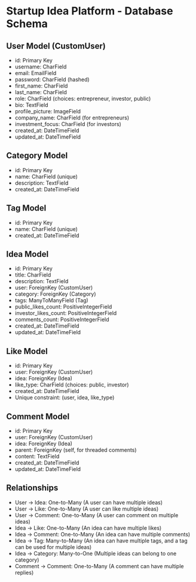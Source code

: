 # Startup Idea Platform - Database Schema

## User Model (CustomUser)
- id: Primary Key
- username: CharField
- email: EmailField
- password: CharField (hashed)
- first_name: CharField
- last_name: CharField
- role: CharField (choices: entrepreneur, investor, public)
- bio: TextField
- profile_picture: ImageField
- company_name: CharField (for entrepreneurs)
- investment_focus: CharField (for investors)
- created_at: DateTimeField
- updated_at: DateTimeField

## Category Model
- id: Primary Key
- name: CharField (unique)
- description: TextField
- created_at: DateTimeField

## Tag Model
- id: Primary Key
- name: CharField (unique)
- created_at: DateTimeField

## Idea Model
- id: Primary Key
- title: CharField
- description: TextField
- user: ForeignKey (CustomUser)
- category: ForeignKey (Category)
- tags: ManyToManyField (Tag)
- public_likes_count: PositiveIntegerField
- investor_likes_count: PositiveIntegerField
- comments_count: PositiveIntegerField
- created_at: DateTimeField
- updated_at: DateTimeField

## Like Model
- id: Primary Key
- user: ForeignKey (CustomUser)
- idea: ForeignKey (Idea)
- like_type: CharField (choices: public, investor)
- created_at: DateTimeField
- Unique constraint: (user, idea, like_type)

## Comment Model
- id: Primary Key
- user: ForeignKey (CustomUser)
- idea: ForeignKey (Idea)
- parent: ForeignKey (self, for threaded comments)
- content: TextField
- created_at: DateTimeField
- updated_at: DateTimeField

## Relationships
- User -> Idea: One-to-Many (A user can have multiple ideas)
- User -> Like: One-to-Many (A user can like multiple ideas)
- User -> Comment: One-to-Many (A user can comment on multiple ideas)
- Idea -> Like: One-to-Many (An idea can have multiple likes)
- Idea -> Comment: One-to-Many (An idea can have multiple comments)
- Idea -> Tag: Many-to-Many (An idea can have multiple tags, and a tag can be used for multiple ideas)
- Idea -> Category: Many-to-One (Multiple ideas can belong to one category)
- Comment -> Comment: One-to-Many (A comment can have multiple replies)

